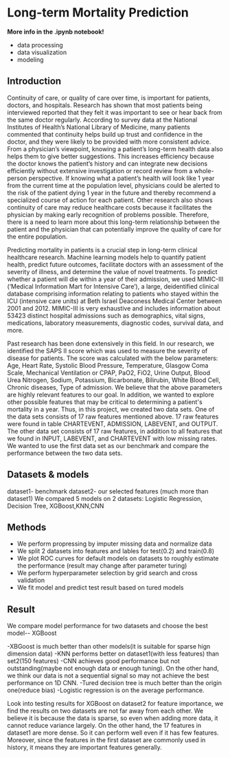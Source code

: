 # Long-term Mortality Prediction

**More info in the .ipynb notebook!**
- data processing
- data visualization
- modeling


## Introduction
Continuity of care, or quality of care over time, is important for patients, doctors, and hospitals. Research has shown that most patients being interviewed reported that they felt it was important to see or hear back from the same doctor regularly. According to survey data at the National Institutes of Health’s National Library of Medicine, many patients commented that continuity helps build up trust and confidence in the doctor, and they were likely to be provided with more consistent advice. From a physician’s viewpoint, knowing a patient’s long-term health data also helps them to give better suggestions. This increases efficiency because the doctor knows the patient’s history and can integrate new decisions efficiently without extensive investigation or record review from a whole-person perspective. If knowing what a patient’s health will look like 1 year from the current time at the population level, physicians could be alerted to the risk of the patient dying 1 year in the future and thereby recommend a specialized course of action for each patient. Other research also shows continuity of care may reduce healthcare costs because it facilitates the physician by making early recognition of problems possible. Therefore, there is a need to learn more about this long-term relationship between the patient and the physician that can potentially improve the quality of care for the entire population.

Predicting mortality in patients is a crucial step in long-term clinical healthcare research. Machine learning models help to quantify patient health, predict future outcomes, facilitate doctors with an assessment of the severity of illness, and determine the value of novel treatments. To predict whether a patient will die within a year of their admission, we used MIMIC-III (‘Medical Information Mart for Intensive Care’), a large, deidentified clinical database comprising information relating to patients who stayed within the ICU (intensive care units) at Beth Israel Deaconess Medical Center between 2001 and 2012. MIMIC-III is very exhaustive and includes information about 53423 distinct hospital admissions such as demographics, vital signs, medications, laboratory measurements, diagnostic codes, survival data, and more.

Past research has been done extensively in this field. In our research, we identified the SAPS II score which was used to measure the severity of disease for patients. The score was calculated with the below parameters: Age, Heart Rate, Systolic Blood Pressure, Temperature, Glasgow Coma Scale, Mechanical Ventilation or CPAP, PaO2, FiO2, Urine Output, Blood Urea Nitrogen, Sodium, Potassium, Bicarbonate, Bilirubin, White Blood Cell, Chronic diseases, Type of admission. We believe that the above parameters are highly relevant features to our goal. In addition, we wanted to explore other possible features that may be critical to determining a patient's mortality in a year. Thus, in this project, we created two data sets. One of the data sets consists of 17 raw features mentioned above. 17 raw features were found in table CHARTEVENT, ADMISSION, LABEVENT, and OUTPUT. The other data set consists of 17 raw features, in addition to all features that we found in INPUT, LABEVENT, and CHARTEVENT with low missing rates. We wanted to use the first data set as our benchmark and compare the performance between the two data sets.

## Datasets & models
dataset1- benchmark
dataset2- our selected features (much more than dataset1)
We compared 5 models on 2 datasets: Logistic Regression, Decision Tree, XGBoost,KNN,CNN

## Methods
- We perform propressing by imputer missing data and normalize data
- We split 2 datasets into features and lables for test(0.2) and train(0.8)
- We plot ROC curves for default models on datasets to roughly estimate the performance (result may change after parameter turing)
- We perform hyperparameter selection by grid search and cross validation
- We fit model and predict test result based on tured models


## Result

We compare model performance for two datasets and choose the best model-- XGBoost

-XBGoost is much better than other models(it is suitable for sparse hign dimension data)
-KNN performs better on dataset1(with less features) than set2(150 features)
-CNN achieves good performance but not outstanding(maybe not enough data or enough tuning). On the other hand, we think our data is not a sequential signal so may not achieve the best performance on 1D CNN.
-Tured decision tree is much better than the origin one(reduce bias) -Logistic regression is on the average performance.

Look into testing results for XGBoost on dataset2 for feature importance, we find the results on two datasets are not far away from each other. We believe it is because the data is sparse, so even when adding more data, it cannot reduce variance largely. On the other hand, the 17 features in dataset1 are more dense. So it can perform well even if it has few features. Moreover, since the features in the first dataset are commonly used in history, it means they are important features generally.
